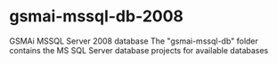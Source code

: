 # gsmai-mssql-db-2008
GSMAi MSSQL Server 2008 database
The "gsmai-mssql-db" folder contains the MS SQL Server database projects for available databases